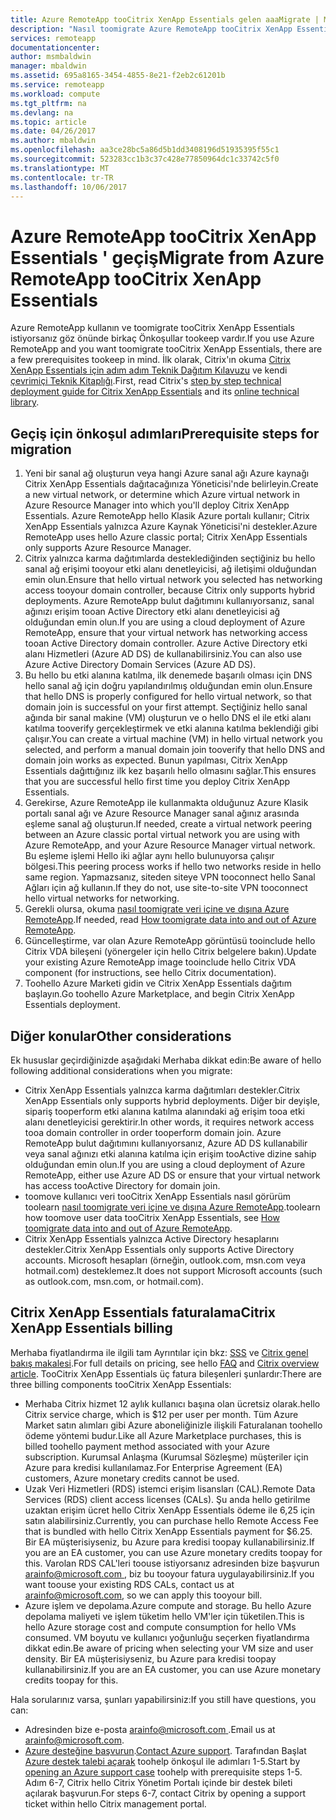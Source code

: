 ```yaml
---
title: Azure RemoteApp tooCitrix XenApp Essentials gelen aaaMigrate | Microsoft Docs
description: "Nasıl toomigrate Azure RemoteApp tooCitrix XenApp Essentials gelen"
services: remoteapp
documentationcenter: 
author: msmbaldwin
manager: mbaldwin
ms.assetid: 695a8165-3454-4855-8e21-f2eb2c61201b
ms.service: remoteapp
ms.workload: compute
ms.tgt_pltfrm: na
ms.devlang: na
ms.topic: article
ms.date: 04/26/2017
ms.author: mbaldwin
ms.openlocfilehash: aa3ce28bc5a86d5b1dd3408196d51935395f55c1
ms.sourcegitcommit: 523283cc1b3c37c428e77850964dc1c33742c5f0
ms.translationtype: MT
ms.contentlocale: tr-TR
ms.lasthandoff: 10/06/2017
---
```

# <a name="migrate-from-azure-remoteapp-toocitrix-xenapp-essentials"></a><span data-ttu-id="42222-103">Azure RemoteApp tooCitrix XenApp Essentials ' geçiş</span><span class="sxs-lookup"><span data-stu-id="42222-103">Migrate from Azure RemoteApp tooCitrix XenApp Essentials</span></span>

<span data-ttu-id="42222-104">Azure RemoteApp kullanın ve toomigrate tooCitrix XenApp Essentials istiyorsanız göz önünde birkaç Önkoşullar tookeep vardır.</span><span class="sxs-lookup"><span data-stu-id="42222-104">If you use Azure RemoteApp and you want toomigrate tooCitrix XenApp Essentials, there are a few prerequisites tookeep in mind.</span></span> <span data-ttu-id="42222-105">İlk olarak, Citrix'ın okuma [Citrix XenApp Essentials için adım adım Teknik Dağıtım Kılavuzu](https://docs.citrix.com/content/dam/docs/en-us/citrix-cloud/downloads/xenapp-essentials-deployment-guide.pdf) ve kendi [çevrimiçi Teknik Kitaplığı](http://docs.citrix.com/en-us/citrix-cloud/xenapp-and-xendesktop-service/xenapp-essentials.html).</span><span class="sxs-lookup"><span data-stu-id="42222-105">First, read Citrix's [step by step technical deployment guide for Citrix XenApp Essentials](https://docs.citrix.com/content/dam/docs/en-us/citrix-cloud/downloads/xenapp-essentials-deployment-guide.pdf) and its [online technical library](http://docs.citrix.com/en-us/citrix-cloud/xenapp-and-xendesktop-service/xenapp-essentials.html).</span></span> 

## <a name="prerequisite-steps-for-migration"></a><span data-ttu-id="42222-106">Geçiş için önkoşul adımları</span><span class="sxs-lookup"><span data-stu-id="42222-106">Prerequisite steps for migration</span></span>

1. <span data-ttu-id="42222-107">Yeni bir sanal ağ oluşturun veya hangi Azure sanal ağı Azure kaynağı Citrix XenApp Essentials dağıtacağınıza Yöneticisi'nde belirleyin.</span><span class="sxs-lookup"><span data-stu-id="42222-107">Create a new virtual network, or determine which Azure virtual network in Azure Resource Manager into which you'll deploy Citrix XenApp Essentials.</span></span> <span data-ttu-id="42222-108">Azure RemoteApp hello Klasik Azure portalı kullanır; Citrix XenApp Essentials yalnızca Azure Kaynak Yöneticisi'ni destekler.</span><span class="sxs-lookup"><span data-stu-id="42222-108">Azure RemoteApp uses hello Azure classic portal; Citrix XenApp Essentials only supports Azure Resource Manager.</span></span>  
2. <span data-ttu-id="42222-109">Citrix yalnızca karma dağıtımlarda desteklediğinden seçtiğiniz bu hello sanal ağ erişimi tooyour etki alanı denetleyicisi, ağ iletişimi olduğundan emin olun.</span><span class="sxs-lookup"><span data-stu-id="42222-109">Ensure that hello virtual network you selected has networking access tooyour domain controller, because Citrix only supports hybrid deployments.</span></span> <span data-ttu-id="42222-110">Azure RemoteApp bulut dağıtımını kullanıyorsanız, sanal ağınızı erişim tooan Active Directory etki alanı denetleyicisi ağ olduğundan emin olun.</span><span class="sxs-lookup"><span data-stu-id="42222-110">If you are using a cloud deployment of Azure RemoteApp, ensure that your virtual network has networking access tooan Active Directory domain controller.</span></span> <span data-ttu-id="42222-111">Azure Active Directory etki alanı Hizmetleri (Azure AD DS) de kullanabilirsiniz.</span><span class="sxs-lookup"><span data-stu-id="42222-111">You can also use Azure Active Directory Domain Services (Azure AD DS).</span></span> 
3. <span data-ttu-id="42222-112">Bu hello bu etki alanına katılma, ilk denemede başarılı olması için DNS hello sanal ağ için doğru yapılandırılmış olduğundan emin olun.</span><span class="sxs-lookup"><span data-stu-id="42222-112">Ensure that hello DNS is properly configured for hello virtual network, so that domain join is successful on your first attempt.</span></span> <span data-ttu-id="42222-113">Seçtiğiniz hello sanal ağında bir sanal makine (VM) oluşturun ve o hello DNS el ile etki alanı katılma tooverify gerçekleştirmek ve etki alanına katılma beklendiği gibi çalışır.</span><span class="sxs-lookup"><span data-stu-id="42222-113">You can create a virtual machine (VM) in hello virtual network you selected, and perform a manual domain join tooverify that hello DNS and domain join works as expected.</span></span> <span data-ttu-id="42222-114">Bunun yapılması, Citrix XenApp Essentials dağıttığınız ilk kez başarılı hello olmasını sağlar.</span><span class="sxs-lookup"><span data-stu-id="42222-114">This ensures that you are successful hello first time you deploy Citrix XenApp Essentials.</span></span> 
4. <span data-ttu-id="42222-115">Gerekirse, Azure RemoteApp ile kullanmakta olduğunuz Azure Klasik portalı sanal ağı ve Azure Resource Manager sanal ağınız arasında eşleme sanal ağ oluşturun.</span><span class="sxs-lookup"><span data-stu-id="42222-115">If needed, create a virtual network peering between an Azure classic portal virtual network you are using with Azure RemoteApp, and your Azure Resource Manager virtual network.</span></span> <span data-ttu-id="42222-116">Bu eşleme işlemi Hello iki ağlar aynı hello bulunuyorsa çalışır bölgesi.</span><span class="sxs-lookup"><span data-stu-id="42222-116">This peering process works if hello two networks reside in hello same region.</span></span> <span data-ttu-id="42222-117">Yapmazsanız, siteden siteye VPN tooconnect hello Sanal Ağları için ağ kullanın.</span><span class="sxs-lookup"><span data-stu-id="42222-117">If they do not, use site-to-site VPN tooconnect hello virtual networks for networking.</span></span> 
5. <span data-ttu-id="42222-118">Gerekli olursa, okuma [nasıl toomigrate veri içine ve dışına Azure RemoteApp](remoteapp-migrate.md).</span><span class="sxs-lookup"><span data-stu-id="42222-118">If needed, read [How toomigrate data into and out of Azure RemoteApp](remoteapp-migrate.md).</span></span> 
6. <span data-ttu-id="42222-119">Güncelleştirme, var olan Azure RemoteApp görüntüsü tooinclude hello Citrix VDA bileşeni (yönergeler için hello Citrix belgelere bakın).</span><span class="sxs-lookup"><span data-stu-id="42222-119">Update your existing Azure RemoteApp image tooinclude hello Citrix VDA component (for instructions, see hello Citrix documentation).</span></span> 
7. <span data-ttu-id="42222-120">Toohello Azure Marketi gidin ve Citrix XenApp Essentials dağıtım başlayın.</span><span class="sxs-lookup"><span data-stu-id="42222-120">Go toohello Azure Marketplace, and begin Citrix XenApp Essentials deployment.</span></span>

## <a name="other-considerations"></a><span data-ttu-id="42222-121">Diğer konular</span><span class="sxs-lookup"><span data-stu-id="42222-121">Other considerations</span></span>

<span data-ttu-id="42222-122">Ek hususlar geçirdiğinizde aşağıdaki Merhaba dikkat edin:</span><span class="sxs-lookup"><span data-stu-id="42222-122">Be aware of hello following additional considerations when you migrate:</span></span>
- <span data-ttu-id="42222-123">Citrix XenApp Essentials yalnızca karma dağıtımları destekler.</span><span class="sxs-lookup"><span data-stu-id="42222-123">Citrix XenApp Essentials only supports hybrid deployments.</span></span> <span data-ttu-id="42222-124">Diğer bir deyişle, sipariş tooperform etki alanına katılma alanındaki ağ erişim tooa etki alanı denetleyicisi gerektirir.</span><span class="sxs-lookup"><span data-stu-id="42222-124">In other words, it requires network access tooa domain controller in order tooperform domain join.</span></span> <span data-ttu-id="42222-125">Azure RemoteApp bulut dağıtımını kullanıyorsanız, Azure AD DS kullanabilir veya sanal ağınızı etki alanına katılma için erişim tooActive dizine sahip olduğundan emin olun.</span><span class="sxs-lookup"><span data-stu-id="42222-125">If you are using a cloud deployment of Azure RemoteApp, either use Azure AD DS or ensure that your virtual network has access tooActive Directory for domain join.</span></span> 
- <span data-ttu-id="42222-126">toomove kullanıcı veri tooCitrix XenApp Essentials nasıl görürüm toolearn [nasıl toomigrate veri içine ve dışına Azure RemoteApp](remoteapp-migrate.md).</span><span class="sxs-lookup"><span data-stu-id="42222-126">toolearn how toomove user data tooCitrix XenApp Essentials, see [How toomigrate data into and out of Azure RemoteApp](remoteapp-migrate.md).</span></span> 
- <span data-ttu-id="42222-127">Citrix XenApp Essentials yalnızca Active Directory hesaplarını destekler.</span><span class="sxs-lookup"><span data-stu-id="42222-127">Citrix XenApp Essentials only supports Active Directory accounts.</span></span> <span data-ttu-id="42222-128">Microsoft hesapları (örneğin, outlook.com, msn.com veya hotmail.com) desteklemez.</span><span class="sxs-lookup"><span data-stu-id="42222-128">It does not support Microsoft accounts (such as outlook.com, msn.com, or hotmail.com).</span></span> 

## <a name="citrix-xenapp-essentials-billing"></a><span data-ttu-id="42222-129">Citrix XenApp Essentials faturalama</span><span class="sxs-lookup"><span data-stu-id="42222-129">Citrix XenApp Essentials billing</span></span>

<span data-ttu-id="42222-130">Merhaba fiyatlandırma ile ilgili tam Ayrıntılar için bkz: [SSS](https://www.citrix.com/global-partners/microsoft/resources/xenapp-essentials-faq.html#tab-30699) ve [Citrix genel bakış makalesi](https://www.citrix.com/global-partners/microsoft/remote-app.html).</span><span class="sxs-lookup"><span data-stu-id="42222-130">For full details on pricing, see hello [FAQ](https://www.citrix.com/global-partners/microsoft/resources/xenapp-essentials-faq.html#tab-30699) and [Citrix overview article](https://www.citrix.com/global-partners/microsoft/remote-app.html).</span></span> <span data-ttu-id="42222-131">TooCitrix XenApp Essentials üç fatura bileşenleri şunlardır:</span><span class="sxs-lookup"><span data-stu-id="42222-131">There are three billing components tooCitrix XenApp Essentials:</span></span>

- <span data-ttu-id="42222-132">Merhaba Citrix hizmet 12 aylık kullanıcı başına olan ücretsiz olarak.</span><span class="sxs-lookup"><span data-stu-id="42222-132">hello Citrix service charge, which is $12 per user per month.</span></span> <span data-ttu-id="42222-133">Tüm Azure Market satın alımları gibi Azure aboneliğinizle ilişkili Faturalanan toohello ödeme yöntemi budur.</span><span class="sxs-lookup"><span data-stu-id="42222-133">Like all Azure Marketplace purchases, this is billed toohello payment method associated with your Azure subscription.</span></span> <span data-ttu-id="42222-134">Kurumsal Anlaşma (Kurumsal Sözleşme) müşteriler için Azure para kredisi kullanılamaz.</span><span class="sxs-lookup"><span data-stu-id="42222-134">For Enterprise Agreement (EA) customers, Azure monetary credits cannot be used.</span></span> 
- <span data-ttu-id="42222-135">Uzak Veri Hizmetleri (RDS) istemci erişim lisansları (CAL).</span><span class="sxs-lookup"><span data-stu-id="42222-135">Remote Data Services (RDS) client access licenses (CALs).</span></span> <span data-ttu-id="42222-136">Şu anda hello getirilme uzaktan erişim ücret hello Citrix XenApp Essentials ödeme ile 6,25 için satın alabilirsiniz.</span><span class="sxs-lookup"><span data-stu-id="42222-136">Currently, you can purchase hello Remote Access Fee that is bundled with hello Citrix XenApp Essentials payment for $6.25.</span></span> <span data-ttu-id="42222-137">Bir EA müşterisiyseniz, bu Azure para kredisi toopay kullanabilirsiniz.</span><span class="sxs-lookup"><span data-stu-id="42222-137">If you are an EA customer, you can use Azure monetary credits toopay for this.</span></span> <span data-ttu-id="42222-138">Varolan RDS CAL'leri toouse istiyorsanız adresinden bize başvurun [ arainfo@microsoft.com ](mailto:arainfo@microsoft.com), biz bu tooyour fatura uygulayabilirsiniz.</span><span class="sxs-lookup"><span data-stu-id="42222-138">If you want toouse your existing RDS CALs, contact us at [arainfo@microsoft.com](mailto:arainfo@microsoft.com), so we can apply this tooyour bill.</span></span> 
- <span data-ttu-id="42222-139">Azure işlem ve depolama.</span><span class="sxs-lookup"><span data-stu-id="42222-139">Azure compute and storage.</span></span> <span data-ttu-id="42222-140">Bu hello Azure depolama maliyeti ve işlem tüketim hello VM'ler için tüketilen.</span><span class="sxs-lookup"><span data-stu-id="42222-140">This is hello Azure storage cost and compute consumption for hello VMs consumed.</span></span> <span data-ttu-id="42222-141">VM boyutu ve kullanıcı yoğunluğu seçerken fiyatlandırma dikkat edin.</span><span class="sxs-lookup"><span data-stu-id="42222-141">Be aware of pricing when selecting your VM size and user density.</span></span> <span data-ttu-id="42222-142">Bir EA müşterisiyseniz, bu Azure para kredisi toopay kullanabilirsiniz.</span><span class="sxs-lookup"><span data-stu-id="42222-142">If you are an EA customer, you can use Azure monetary credits toopay for this.</span></span>

<span data-ttu-id="42222-143">Hala sorularınız varsa, şunları yapabilirsiniz:</span><span class="sxs-lookup"><span data-stu-id="42222-143">If you still have questions, you can:</span></span>
- <span data-ttu-id="42222-144">Adresinden bize e-posta [ arainfo@microsoft.com ](mailto:arainfo@microsoft.com).</span><span class="sxs-lookup"><span data-stu-id="42222-144">Email us at [arainfo@microsoft.com](mailto:arainfo@microsoft.com).</span></span>
- <span data-ttu-id="42222-145">[Azure desteğine başvurun](https://portal.azure.com/?#blade/Microsoft_Azure_Support/HelpAndSupportBlade).</span><span class="sxs-lookup"><span data-stu-id="42222-145">[Contact Azure support](https://portal.azure.com/?#blade/Microsoft_Azure_Support/HelpAndSupportBlade).</span></span> <span data-ttu-id="42222-146">Tarafından Başlat [Azure destek talebi açarak](https://portal.azure.com/?#blade/Microsoft_Azure_Support/HelpAndSupportBlade) toohelp önkoşul ile adımları 1-5.</span><span class="sxs-lookup"><span data-stu-id="42222-146">Start by [opening an Azure support case](https://portal.azure.com/?#blade/Microsoft_Azure_Support/HelpAndSupportBlade) toohelp with prerequisite steps 1-5.</span></span> <span data-ttu-id="42222-147">Adım 6-7, Citrix hello Citrix Yönetim Portalı içinde bir destek bileti açılarak başvurun.</span><span class="sxs-lookup"><span data-stu-id="42222-147">For steps 6-7, contact Citrix by opening a support ticket within hello Citrix management portal.</span></span> 
